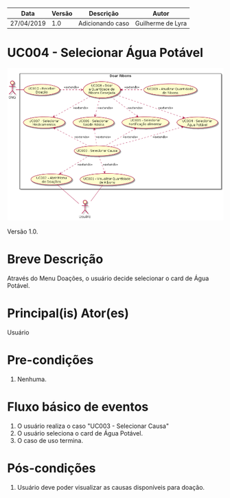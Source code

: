 | Data       | Versão  | Descrição       | Autor            |
| ---------- | ------- | --------------- | ---------------- |
| 27/04/2019 | 1.0 | Adicionando caso  | Guilherme de Lyra |

# UC004 - Selecionar Água Potável

![diagrama](Doar_Ribons.png)

Versão 1.0.

# Breve Descrição
Através do Menu Doações, o usuário decide selecionar o card de Água Potável.

# Principal(is) Ator(es)
Usuário

# Pre-condições
1. Nenhuma.

# Fluxo básico de eventos
1. O usuário realiza o caso "UC003 - Selecionar Causa"
1. O usuário seleciona o card de Água Potável.
1. O caso de uso termina.

# Pós-condições
1. Usuário deve poder visualizar as causas disponíveis para doação.
